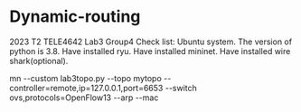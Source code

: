 # Dynamic-routing
2023 T2 TELE4642 Lab3 Group4
Check list:
Ubuntu system.
The version of python is 3.8.
Have installed ryu.
Have installed mininet.
Have installed wire shark(optional).

mn --custom lab3topo.py --topo mytopo --controller=remote,ip=127.0.0.1,port=6653 --switch ovs,protocols=OpenFlow13 --arp --mac
